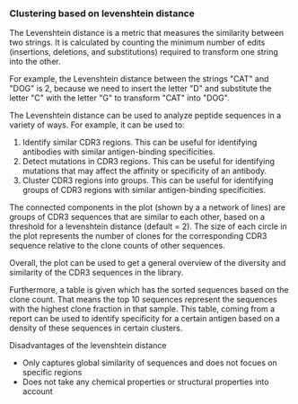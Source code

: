 ### Clustering based on levenshtein distance 

The Levenshtein distance is a metric that measures the similarity between two strings. It is calculated by counting the minimum number of edits (insertions, deletions, and substitutions) required to transform one string into the other.

For example, the Levenshtein distance between the strings "CAT" and "DOG" is 2, because we need to insert the letter "D" and substitute the letter "C" with the letter "G" to transform "CAT" into "DOG".

The Levenshtein distance can be used to analyze peptide sequences in a variety of ways. For example, it can be used to:

1. Identify similar CDR3 regions. This can be useful for identifying antibodies with similar antigen-binding specificities.
2. Detect mutations in CDR3 regions. This can be useful for identifying mutations that may affect the affinity or specificity of an antibody.
3. Cluster CDR3 regions into groups. This can be useful for identifying groups of CDR3 regions with similar antigen-binding specificities.


The connected components in the plot (shown by a a network of lines) are groups of CDR3 sequences that are similar to each other, based on a threshold for a levenshtein distance (default = 2). The size of each circle in the plot represents the number of clones for the corresponding CDR3 sequence relative to the clone counts of other sequences.

Overall, the plot can be used to get a general overview of the diversity and similarity of the CDR3 sequences in the library.

Furthermore, a table is given which has the sorted sequences based on the clone count. That means the top 10 sequences represent the sequences with the highest clone fraction in that sample. This table, coming from a report can be used to identify specificity for a certain antigen based on a density of these sequences in certain clusters.

Disadvantages of the levenshtein distance

- Only captures global similarity of sequences and does not focues on specific regions
- Does not take any chemical properties or structural properties into account